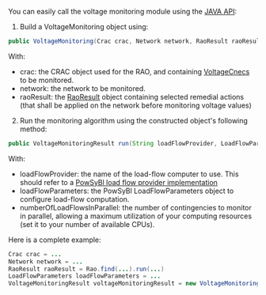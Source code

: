 You can easily call the voltage monitoring module using the [JAVA API](https://github.com/farao-community/farao-core/blob/master/monitoring/voltage-monitoring/src/main/java/com/farao_community/farao/monitoring/voltage_monitoring/VoltageMonitoring.java):
1. Build a VoltageMonitoring object using:
~~~java
public VoltageMonitoring(Crac crac, Network network, RaoResult raoResult)
~~~
With:
- crac: the CRAC object used for the RAO, and containing [VoltageCnecs](/docs/input-data/crac/json#voltage-cnecs) to be monitored.
- network: the network to be monitored.
- raoResult: the [RaoResult](/docs/output-data/rao-result-json) object containing selected remedial actions (that shall
  be applied on the network before monitoring voltage values)
2. Run the monitoring algorithm using the constructed object's following method:
~~~java
public VoltageMonitoringResult run(String loadFlowProvider, LoadFlowParameters loadFlowParameters, int numberOfLoadFlowsInParallel)
~~~
With:
- loadFlowProvider: the name of the load-flow computer to use. This should refer to a [PowSyBl load flow provider implementation](https://www.powsybl.org/pages/documentation/simulation/powerflow/)
- loadFlowParameters: the PowSyBl LoadFlowParameters object to configure load-flow computation.
- numberOfLoadFlowsInParallel: the number of contingencies to monitor in parallel, allowing a maximum utilization of
  your computing resources (set it to your number of available CPUs).

Here is a complete example:
~~~java
Crac crac = ...
Network network = ...
RaoResult raoResult = Rao.find(...).run(...)
LoadFlowParameters loadFlowParameters = ...
VoltageMonitoringResult voltageMonitoringResult = new VoltageMonitoring(crac, network, raoResult).run("OpenLoadFlow", loadFlowParameters, 2);
~~~
